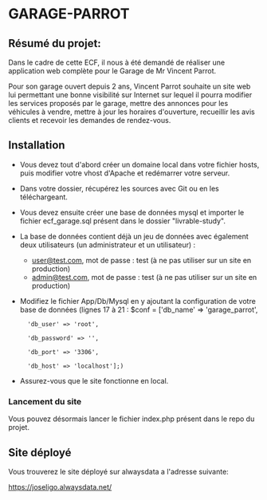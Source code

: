 ﻿# GARAGE-PARROT
## Résumé du projet:
Dans le cadre de cette ECF, il nous à été demandé de réaliser une application web complète pour le Garage de Mr Vincent Parrot.

Pour son garage ouvert depuis 2 ans, Vincent Parrot souhaite un site web lui permettant une bonne visibilité sur Internet sur lequel il pourra modifier les services proposés par le garage, mettre des annonces pour les véhicules à vendre, mettre à jour les horaires d'ouverture, recueillir les avis clients et recevoir les demandes de rendez-vous. 


## Installation
* Vous devez tout d'abord créer un domaine local dans votre fichier hosts, puis modifier votre vhost d'Apache et redémarrer votre serveur.
* Dans votre dossier, récupérez les sources avec Git ou en les téléchargeant.
* Vous devez ensuite créer une base de données mysql et importer le fichier ecf_garage.sql présent dans le dossier "livrable-study".
* La base de données contient déjà un jeu de données avec également deux utilisateurs (un administrateur et un utilisateur) :
    * user@test.com, mot de passe : test (à ne pas utiliser sur un site en production)
    * admin@test.com, mot de passe : test (à ne pas utiliser sur un site en production)
* Modifiez le fichier App/Db/Mysql en y ajoutant la configuration de votre base de données (lignes 17 à 21 :
    $conf = ['db_name' => 'garage_parrot',
  
        'db_user' => 'root',
  
        'db_password' => '',
  
        'db_port' => '3306',
  
        'db_host' => 'localhost'];)
* Assurez-vous que le site fonctionne en local.

### Lancement du site 

Vous pouvez désormais lancer le fichier index.php présent dans le repo du projet.

## Site déployé

Vous trouverez le site déployé sur alwaysdata a l'adresse suivante:

https://joseligo.alwaysdata.net/
